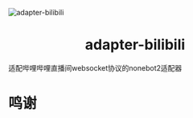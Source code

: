 ![adapter-bilibili](D:\bc\ab\adapter-bilibili\assets\adapter-bilibili.png)

# <center>adapter-bilibili</center>

适配哔哩哔哩直播间websocket协议的nonebot2适配器

# 鸣谢

